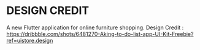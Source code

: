 # DESIGN CREDIT 
A new Flutter application for online furniture shopping. 
Design Credit : https://dribbble.com/shots/6481270-Aking-to-do-list-app-UI-Kit-Freebie?ref=uistore.design
